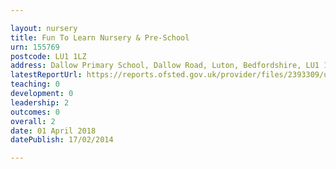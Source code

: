```yaml
---

layout: nursery
title: Fun To Learn Nursery & Pre-School
urn: 155769
postcode: LU1 1LZ
address: Dallow Primary School, Dallow Road, Luton, Bedfordshire, LU1 1LZ
latestReportUrl: https://reports.ofsted.gov.uk/provider/files/2393309/urn/155769.pdf
teaching: 0
development: 0
leadership: 2
outcomes: 0
overall: 2
date: 01 April 2018 
datePublish: 17/02/2014

---
```

